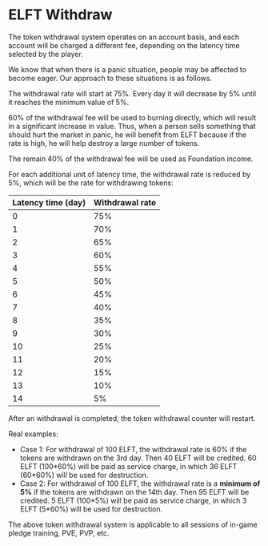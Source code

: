 # ELFT Withdraw

The token withdrawal system operates on an account basis, and each account will be charged a different fee, depending on the latency time selected by the player.

We know that when there is a panic situation, people may be affected to become eager. Our approach to these situations is as follows.

The withdrawal rate will start at 75%. Every day it will decrease by 5% until it reaches the minimum value of 5%.

60% of the withdrawal fee will be used to burning directly, which will result in a significant increase in value. Thus, when a person sells something that should hurt the market in panic, he will benefit from ELFT because if the rate is high, he will help destroy a large number of tokens.&#x20;

The remain 40% of the withdrawal fee will be used as Foundation income.

For each additional unit of latency time, the withdrawal rate is reduced by 5%, which will be the rate for withdrawing tokens:

| Latency time (day) | Withdrawal rate |
| ------------------ | --------------- |
| 0                  | 75%             |
| 1                  | 70%             |
| 2                  | 65%             |
| 3                  | 60%             |
| 4                  | 55%             |
| 5                  | 50%             |
| 6                  | 45%             |
| 7                  | 40%             |
| 8                  | 35%             |
| 9                  | 30%             |
| 10                 | 25%             |
| 11                 | 20%             |
| 12                 | 15%             |
| 13                 | 10%             |
| 14                 | 5%              |

After an withdrawal is completed, the token withdrawal counter will restart.

Real examples:

* Case 1: For withdrawal of 100 ELFT, the withdrawal rate is 60% if the tokens are withdrawn on the 3rd day. Then 40 ELFT will be credited. 60 ELFT (100\*60%) will be paid as service charge, in which 36 ELFT (60\*60%) will be used for destruction.
* Case 2: For withdrawal of 100 ELFT, the withdrawal rate is a **minimum of 5%** if the tokens are withdrawn on the 14th day. Then 95 ELFT will be credited. 5 ELFT (100\*5%) will be paid as service charge, in which 3 ELFT (5\*60%) will be used for destruction.

The above token withdrawal system is applicable to all sessions of in-game pledge training, PVE, PVP, etc.
